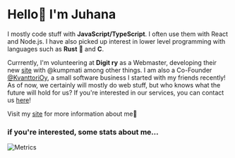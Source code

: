 # Hello👋 I'm Juhana

I mostly code stuff with **JavaScript/TypeScript**. I often use them with React and Node.js. I have also picked up interest in lower level programming with languages such as **Rust** 🦀 and **C**.

Currrently, I'm volunteering at **Digit ry** as a Webmaster, developing their new [site](https://alpha.digit.fi/) with @kumpmati among other things. I am also a Co-Founder [@KvanttoriOy](https://github.com/KvanttoriOy), a small software business I started with my friends recently! As of now, we certainly will mostly do web stuff, but who knows what the future will hold for us? If you're interested in our services, you can contact us [here](https://kvanttori.fi/contact)!

Visit my [site](https://www.juhanakuparinen.dev/) for more information about me🙂

### if you're interested, some stats about me...

![Metrics](https://metrics.lecoq.io/funnicus?template=classic&languages=1&introduction=1&lines=1&languages.limit=8&languages.sections=most-used&languages.colors=github&languages.threshold=0%25&languages.indepth=false&languages.categories=markup%2C%20programming&languages.recent.categories=markup%2C%20programming&languages.recent.load=300&languages.recent.days=14&introduction.title=true&config.timezone=Europe%2FHelsinki)

<!--
**funnicus/funnicus** is a ✨ _special_ ✨ repository because its `README.md` (this file) appears on your GitHub profile.

Here are some ideas to get you started:

- 🔭 I’m currently working on ...
- 🌱 I’m currently learning ...
- 👯 I’m looking to collaborate on ...
- 🤔 I’m looking for help with ...
- 💬 Ask me about ...
- 📫 How to reach me: ...
- 😄 Pronouns: ...
- ⚡ Fun fact: ...
-->
